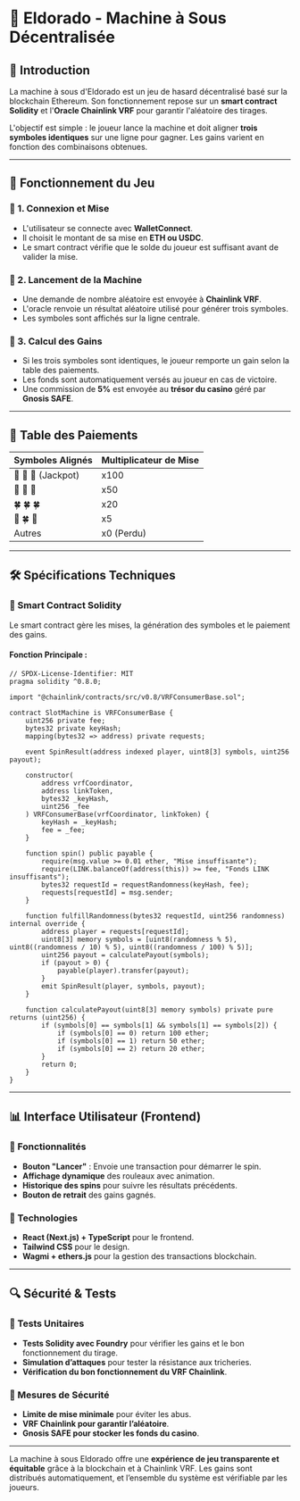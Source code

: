 # 🎰 Eldorado - Machine à Sous Décentralisée

## 📌 Introduction
La machine à sous d'Eldorado est un jeu de hasard décentralisé basé sur la blockchain Ethereum. Son fonctionnement repose sur un **smart contract Solidity** et l'**Oracle Chainlink VRF** pour garantir l'aléatoire des tirages. 

L'objectif est simple : le joueur lance la machine et doit aligner **trois symboles identiques** sur une ligne pour gagner. Les gains varient en fonction des combinaisons obtenues.

---

## 🚀 Fonctionnement du Jeu
### 🔹 1. Connexion et Mise
- L'utilisateur se connecte avec **WalletConnect**.
- Il choisit le montant de sa mise en **ETH ou USDC**.
- Le smart contract vérifie que le solde du joueur est suffisant avant de valider la mise.

### 🔹 2. Lancement de la Machine
- Une demande de nombre aléatoire est envoyée à **Chainlink VRF**.
- L'oracle renvoie un résultat aléatoire utilisé pour générer trois symboles.
- Les symboles sont affichés sur la ligne centrale.

### 🔹 3. Calcul des Gains
- Si les trois symboles sont identiques, le joueur remporte un gain selon la table des paiements.
- Les fonds sont automatiquement versés au joueur en cas de victoire.
- Une commission de **5%** est envoyée au **trésor du casino** géré par **Gnosis SAFE**.

---

## 🎰 Table des Paiements

| Symboles Alignés | Multiplicateur de Mise |
|------------------|----------------------|
| 🌟 🌟 🌟 (Jackpot) | x100  |
| 💎 💎 💎 | x50   |
| 🍀 🍀 🍀 | x20   |
| 🌟 🍀 🌟 | x5    |
| Autres | x0 (Perdu) |

---

## 🛠️ Spécifications Techniques
### 🔹 Smart Contract Solidity
Le smart contract gère les mises, la génération des symboles et le paiement des gains.

#### Fonction Principale :
```solidity
// SPDX-License-Identifier: MIT
pragma solidity ^0.8.0;

import "@chainlink/contracts/src/v0.8/VRFConsumerBase.sol";

contract SlotMachine is VRFConsumerBase {
    uint256 private fee;
    bytes32 private keyHash;
    mapping(bytes32 => address) private requests;
    
    event SpinResult(address indexed player, uint8[3] symbols, uint256 payout);
    
    constructor(
        address vrfCoordinator,
        address linkToken,
        bytes32 _keyHash,
        uint256 _fee
    ) VRFConsumerBase(vrfCoordinator, linkToken) {
        keyHash = _keyHash;
        fee = _fee;
    }

    function spin() public payable {
        require(msg.value >= 0.01 ether, "Mise insuffisante");
        require(LINK.balanceOf(address(this)) >= fee, "Fonds LINK insuffisants");
        bytes32 requestId = requestRandomness(keyHash, fee);
        requests[requestId] = msg.sender;
    }

    function fulfillRandomness(bytes32 requestId, uint256 randomness) internal override {
        address player = requests[requestId];
        uint8[3] memory symbols = [uint8(randomness % 5), uint8((randomness / 10) % 5), uint8((randomness / 100) % 5)];
        uint256 payout = calculatePayout(symbols);
        if (payout > 0) {
            payable(player).transfer(payout);
        }
        emit SpinResult(player, symbols, payout);
    }

    function calculatePayout(uint8[3] memory symbols) private pure returns (uint256) {
        if (symbols[0] == symbols[1] && symbols[1] == symbols[2]) {
            if (symbols[0] == 0) return 100 ether;
            if (symbols[0] == 1) return 50 ether;
            if (symbols[0] == 2) return 20 ether;
        }
        return 0;
    }
}
```

---

## 📊 Interface Utilisateur (Frontend)
### 🔹 Fonctionnalités
- **Bouton "Lancer"** : Envoie une transaction pour démarrer le spin.
- **Affichage dynamique** des rouleaux avec animation.
- **Historique des spins** pour suivre les résultats précédents.
- **Bouton de retrait** des gains gagnés.

### 🔹 Technologies
- **React (Next.js) + TypeScript** pour le frontend.
- **Tailwind CSS** pour le design.
- **Wagmi + ethers.js** pour la gestion des transactions blockchain.

---

## 🔍 Sécurité & Tests
### 🔹 Tests Unitaires
- **Tests Solidity avec Foundry** pour vérifier les gains et le bon fonctionnement du tirage.
- **Simulation d’attaques** pour tester la résistance aux tricheries.
- **Vérification du bon fonctionnement du VRF Chainlink**.

### 🔹 Mesures de Sécurité
- **Limite de mise minimale** pour éviter les abus.
- **VRF Chainlink pour garantir l’aléatoire**.
- **Gnosis SAFE pour stocker les fonds du casino**.

---

La machine à sous Eldorado offre une **expérience de jeu transparente et équitable** grâce à la blockchain et à Chainlink VRF. 
Les gains sont distribués automatiquement, et l’ensemble du système est vérifiable par les joueurs.
